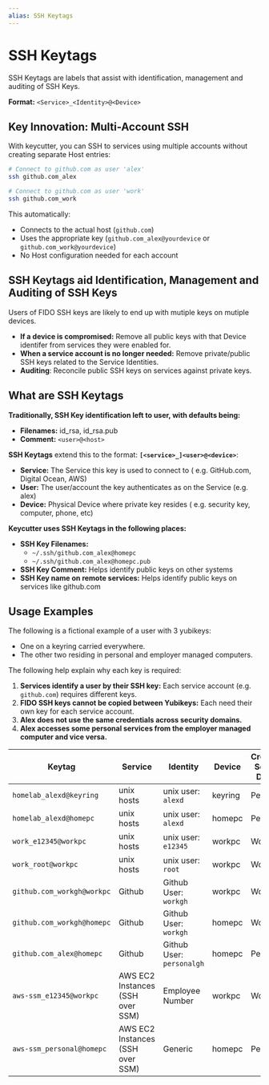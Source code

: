 ```yaml
---
alias: SSH Keytags
---
```


# SSH Keytags

SSH Keytags are labels that assist with identification, management and auditing of SSH Keys.

**Format:** `<Service>_<Identity>@<Device>`

## Key Innovation: Multi-Account SSH

With keycutter, you can SSH to services using multiple accounts without creating separate Host entries:

```bash
# Connect to github.com as user 'alex'
ssh github.com_alex

# Connect to github.com as user 'work'
ssh github.com_work
```

This automatically:

- Connects to the actual host (`github.com`)
- Uses the appropriate key (`github.com_alex@yourdevice` or `github.com_work@yourdevice`)
- No Host configuration needed for each account

## SSH Keytags aid Identification, Management and Auditing of SSH Keys

Users of FIDO SSH keys are likely to end up with mutiple keys on mutiple devices.

- **If a device is compromised:** Remove all public keys with that Device identifer from services they were enabled for.
- **When a service account is no longer needed:** Remove private/public SSH keys related to the Service Identities.
- **Auditing**: Reconcile public SSH keys on services against private keys.

## What are SSH Keytags

**Traditionally, SSH Key identification left to user, with defaults being:**

- **Filenames:** id_rsa, id_rsa.pub
- **Comment:** `<user>@<host>`

**SSH Keytags** extend this to the format: **`[<service>_]<user>@<device>`**:

- **Service:** The Service this key is used to connect to ( e.g. GitHub.com, Digital Ocean, AWS)
- **User:** The user/account the key authenticates as on the Service (e.g. alex)
- **Device:** Physical Device where private key resides ( e.g. security key, computer, phone, etc)

**Keycutter uses SSH Keytags in the following places:**

- **SSH Key Filenames:**
  - `~/.ssh/github.com_alex@homepc`
  - `~/.ssh/github.com_alex@homepc.pub`
- **SSH Key Comment:** Helps identify public keys on other systems
- **SSH Key name on remote services:** Helps identify public keys on services like github.com

## Usage Examples

The following is a fictional example of a user with 3 yubikeys:

- One on a keyring carried everywhere.
- The other two residing in personal and employer managed computers.

The following help explain why each key is required:

1. **Services identify a user by their SSH key:** Each service account (e.g. `github.com`) requires different keys.
2. **FIDO SSH keys cannot be copied between Yubikeys:** Each need their own key for each service account.
3. **Alex does not use the same credentials across security domains.**
4. **Alex accesses some personal services from the employer managed computer and vice versa.**

| Keytag                     | Service                             | Identity                  | Device  | Credential Security <br>Domain |
| -------------------------- | ----------------------------------- | ------------------------- | ------- | ------------------------------ |
| `homelab_alexd@keyring`    | unix hosts                          | unix user: `alexd`        | keyring | Personal                       |
| `homelab_alexd@homepc`     | unix hosts                          | unix user: `alexd`        | homepc  | Personal                       |
| `work_e12345@workpc`       | unix hosts                          | unix user: `e12345`       | workpc  | Work                           |
| `work_root@workpc`         | unix hosts                          | unix user: `root`         | workpc  | Work                           |
| `github.com_workgh@workpc` | Github                              | Github User: `workgh`     | workpc  | Work                           |
| `github.com_workgh@homepc` | Github                              | Github User: `workgh`     | homepc  | Work                           |
| `github.com_alex@homepc`   | Github                              | Github User: `personalgh` | homepc  | Personal                       |
| `aws-ssm_e12345@workpc`    | AWS EC2 Instances<br>(SSH over SSM) | Employee Number           | workpc  | Work                           |
| `aws-ssm_personal@homepc`  | AWS EC2 Instances<br>(SSH over SSM) | Generic                   | homepc  | Personal                       |
